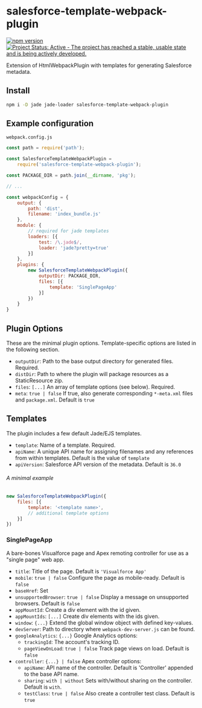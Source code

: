 # salesforce-template-webpack-plugin

[![npm version](https://img.shields.io/npm/v/force-coverage.svg)](https://www.npmjs.com/package/force-coverage)
[![Project Status: Active - The project has reached a stable, usable state and is being actively developed.](http://www.repostatus.org/badges/latest/active.svg)](http://www.repostatus.org/#active)

Extension of HtmlWebpackPlugin with templates for generating Salesforce
metadata.

## Install

```bash
npm i -D jade jade-loader salesforce-template-webpack-plugin
```

## Example configuration

`webpack.config.js`

```javascript
const path = require('path');

const SalesforceTemplateWebpackPlugin =
	require('salesforce-template-webpack-plugin');

const PACKAGE_DIR = path.join(__dirname, 'pkg');

// ...

const webpackConfig = {
	output: {
		path: 'dist',
		filename: 'index_bundle.js'
	},
	module: {
		// required for jade templates
		loaders: [{
			test: /\.jade$/,
			loader: 'jade?pretty=true'
		}]
	},
	plugins: {
		new SalesforceTemplateWebpackPlugin({
			outputDir: PACKAGE_DIR,
			files: [{
				template: 'SinglePageApp'
			}]
		})
	}
}
```

## Plugin Options

These are the minimal plugin options. Template-specific options are listed in the
following section.

- `outputDir`: Path to the base output directory for generated files. Required.
- `distDir`: Path to where the plugin will package resources as a StaticResource zip.
- `files`: `[...]` An array of template options (see below). Required.
- `meta`: `true | false` If true, also generate corresponding `*-meta.xml` files and `package.xml`. Default is `true`

## Templates

The plugin includes a few default Jade/EJS templates.

- `template`: Name of a template. Required.
- `apiName`: A unique API name for assigning filenames and any references from within templates. Default is the value of `template`
- `apiVersion`: Salesforce API version of the metadata. Default is `36.0`

###### A minimal example

```javascript
new SalesforceTemplateWebpackPlugin({
	files: [{
		template: '<template name>',
		// additional template options
	}]
})
```

### SinglePageApp

A bare-bones Visualforce page and Apex remoting controller for use as a "single page" web app.

- `title`: Title of the page. Default is `'Visualforce App'`
- `mobile`: `true | false` Configure the page as mobile-ready. Default is `false`
- `baseHref`: Set <base href="{value}">
- `unsupportedBrowser`: `true | false` Display a message on unsupported browsers. Default is `false`
- `appMountId`: Create a div element with the id given.
- `appMountIds`: `[...]` Create div elements with the ids given.
- `window`: `{...}` Extend the global window object with defined key-values.
- `devServer`: Path to directory where `webpack-dev-server.js` can be found.
- `googleAnalytics`: `{...}` Google Analytics options:
	- `trackingId`: The account's tracking ID.
	- `pageViewOnLoad`: `true | false` Track page views on load. Default is `false`
- `controller`: `{...} | false` Apex controller options:
	- `apiName`: API name of the controller. Default is 'Controller' appended to the base API name.
	- `sharing`: `with | without` Sets with/without sharing on the controller. Default is `with`.
	- `testClass`: `true | false` Also create a controller test class. Default is `true`
